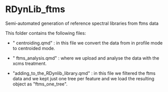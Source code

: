 # RDynLib_ftms

Semi-automated generation of reference spectral libraries from ftms data

This folder contains the following files:

-   " centroiding.qmd" : in this file we convert the data from in profile mode to centroided mode.

<!-- -->

-    " ftms_analysis.qmd" : where we upload and analyse the data with the xcms treatment.

-   "adding_to_the_RDynlib_library.qmd" : in this file we filtered the ftms data and we kept just one tree per feature and we load the resulting object as "ftms_one_tree".
